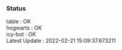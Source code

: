 ### Status


table : OK  
hogwarts : OK  
icy-bot : OK  
Latest Update : 2022-02-21 15:09:37.673211
